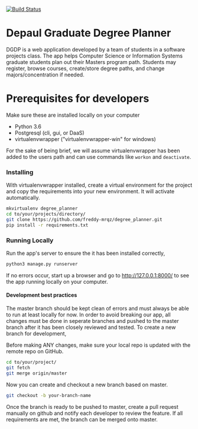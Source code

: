 [![Build Status](https://travis-ci.org/freddy-mrqz/degree_planner.svg?branch=master)](https://travis-ci.org/freddy-mrqz/degree_planner)

# Depaul Graduate Degree Planner

DGDP is a web application developed by a team of students in a software projects class. The app helps Computer Science or Information Systems graduate students plan out their Masters program path. Students may register, browse courses, create/store degree paths, and change majors/concentration if needed.

# Prerequisites for developers

Make sure these are installed locally on your computer 

* Python 3.6
* Postgresql (cli, gui, or DaaS)
* virtualenvwrapper ("virtualenvwrapper-win" for windows)


For the sake of being brief, we will assume virtualenvwrapper has been added to the users path and can use commands like ```workon``` and ```deactivate```.

### Installing

With virtualenvwrapper installed, create a virtual environment for the project and copy the requirements into your new environment. It will activate automatically.

```bash
mkvirtualenv degree_planner
cd to/your/projects/directory/
git clone https://github.com/freddy-mrqz/degree_planner.git
pip install -r requirements.txt
```

### Running Locally

Run the app's server to ensure the it has been installed correctly,
```bash
python3 manage.py runserver
```
If no errors occur, start up a browser and go to http://127.0.0.1:8000/ to see the app running locally on your computer.

#### Development best practices 

The master branch should be kept clean of errors and must always be able to run at least locally for now. In order to avoid breaking our app, all changes must be done in seperate branches and pushed to the master branch after it has been closely reviewed and tested. To create a new branch for development,

Before making ANY changes, make sure your local repo is updated with the remote repo on GitHub.
```bash
cd to/your/project/
git fetch
git merge origin/master
```
Now you can create and checkout a new branch based on master.
```bash
git checkout -b your-branch-name
```
Once the branch is ready to be pushed to master, create a pull request manually on github and notify each developer to review the feature. If all requirements are met, the branch can be merged onto master.
